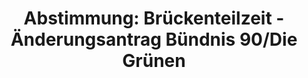 ---
abstimmung:
  abstimmung: 3
  bundestagssitzung: 58
  legislaturperiode: 19
categories:
- Todo
data:
- title: Abstimmungsergebnis 20181018_3-data.pdf
  url: /res/2021-btw/abstimmungsergebnisse/20181018_3-data.pdf
- title: Abstimmungsergebnis 20181018_3_xls-data.xls
  url: /res/2021-btw/abstimmungsergebnisse/20181018_3_xls-data.xls
- title: Abstimmungsergebnis 20181018_3_xls-datacsv
  url: /res/2021-btw/abstimmungsergebnisse/csv/20181018_3_xls-datacsv
ergebnis:
  afd:
    enthaltung: 0
    gesamt: 92
    ja: 0
    nein: 80
    nichtabgegeben: 12
    ungueltig: 0
  bü90/gr:
    enthaltung: 0
    gesamt: 67
    ja: 63
    nein: 0
    nichtabgegeben: 4
    ungueltig: 0
  cdu/csu:
    enthaltung: 0
    gesamt: 246
    ja: 0
    nein: 227
    nichtabgegeben: 19
    ungueltig: 0
  die linke.:
    enthaltung: 63
    gesamt: 69
    ja: 0
    nein: 0
    nichtabgegeben: 6
    ungueltig: 0
  fdp:
    enthaltung: 0
    gesamt: 80
    ja: 0
    nein: 76
    nichtabgegeben: 4
    ungueltig: 0
  file: 20181018_3_xls-data.xls
  fraktionslos:
    enthaltung: 0
    gesamt: 2
    ja: 0
    nein: 2
    nichtabgegeben: 0
    ungueltig: 0
  spd:
    enthaltung: 0
    gesamt: 153
    ja: 0
    nein: 140
    nichtabgegeben: 13
    ungueltig: 0
layout: abstimmung
links:
- title: Link zu bundestag.de
  url: https://www.bundestag.de/parlament/plenum/abstimmung/abstimmung?id=537
preview: 'Deutscher Bundestag


  58. Sitzung des Deutschen Bundestages

  am Donnerstag, 18. Oktober 2018


  Endgültiges Ergebnis der Namentlichen Abstimmung Nr. 3


  Änderungsantrag der Abgeordneten Beate Müller-Gemmeke, Ulle Schauws, Anja Hajduk,

  weiterer Abgeordneter und der Fraktion BÜNDNIS 90/DIE GRÜNEN

  zu der zweiten Beratung des Gesetzentwurfs der Bundesregierung

  Entwurf eines Gesetzes zur Weiterentwicklung des Teilzeitrechts - Einführung einer

  Brückenteilzeit

  - Drucksachen 19/3452, 19/5097 und 19/5104 -'
tags:
- Todo
title: 'Abstimmung: Brückenteilzeit - Änderungsantrag Bündnis 90/Die Grünen'
---
